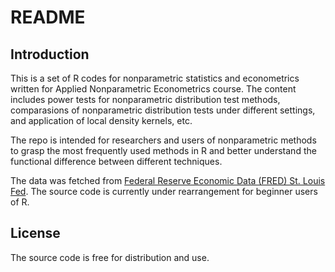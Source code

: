 README
=======================
Introduction
-----------------------
This is a set of R codes for nonparametric statistics and econometrics written for Applied Nonparametric Econometrics course. The content includes power tests for nonparametric distribution test methods, comparasions of nonparametric distribution tests under different settings, and application of local density kernels, etc.

The repo is intended for researchers and users of nonparametric methods to grasp the most frequently used methods in R and better understand the functional difference between different techniques.

The data was fetched from [Federal Reserve Economic Data (FRED) St. Louis Fed](http://research.stlouisfed.org/fred2/). The source code is currently under rearrangement for beginner users of R.

License
-----------------------
The source code is free for distribution and use.